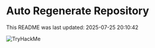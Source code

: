 # Auto Regenerate Repository

This README was last updated: 2025-07-25 20:10:42

 ![TryHackMe](https://tryhackme.com/badge/533634)